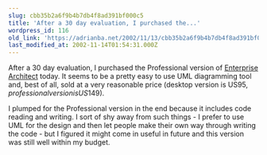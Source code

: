 ```yaml
---
slug: cbb35b2a6f9b4b7db4f8ad391bf000c5
title: 'After a 30 day evaluation, I purchased the...'
wordpress_id: 116
old_link: 'https://adrianba.net/2002/11/13/cbb35b2a6f9b4b7db4f8ad391bf000c5/'
last_modified_at: 2002-11-14T01:54:31.000Z
---
```


After a 30 day evaluation, I purchased the Professional version
of [Enterprise
Architect](http://www.sparxsystems.com.au/) today. It seems to be a pretty easy to use UML
diagramming tool and, best of all, sold at a very reasonable price
(desktop version is US$95, professional version is US$149).

I plumped for the Professional version in the end because it
includes code reading and writing. I sort of shy away from such
things - I prefer to use UML for the design and then let people
make their own way through writing the code - but I
figured it might come in useful in future and this version was
still well within my budget.

